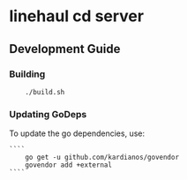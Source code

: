 # linehaul cd server

## Development Guide

### Building
````
    ./build.sh
````

### Updating GoDeps
To update the go dependencies, use:

    ````
        go get -u github.com/kardianos/govendor
        govendor add +external
    ````